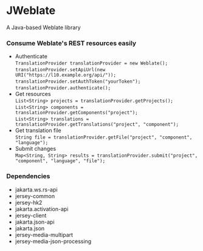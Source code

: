 # JWeblate
A Java-based Weblate library

### Consume Weblate's REST resources easily
- Authenticate  
`TranslationProvider translationProvider = new Weblate();`  
`translationProvider.setApiUrl(new URI("https://l10.example.org/api/"));`  
`translationProvider.setAuthToken("yourToken");`  
`translationProvider.authenticate();`  
- Get resources  
`List<String> projects = translationProvider.getProjects();`  
`List<String> components = translationProvider.getComponents("project");`  
`List<String> translations = translationProvider.getTranslations("project", "component");`  
- Get translation file  
`String file = translationProvider.getFile("project", "component", "language");`  
- Submit changes  
`Map<String, String> results = translationProvider.submit("project", "component", "language", "file");`  

### Dependencies
- jakarta.ws.rs-api
- jersey-common
- jersey-hk2
- jakarta.activation-api
- jersey-client
- jakarta.json-api
- jakarta.json
- jersey-media-multipart
- jersey-media-json-processing
